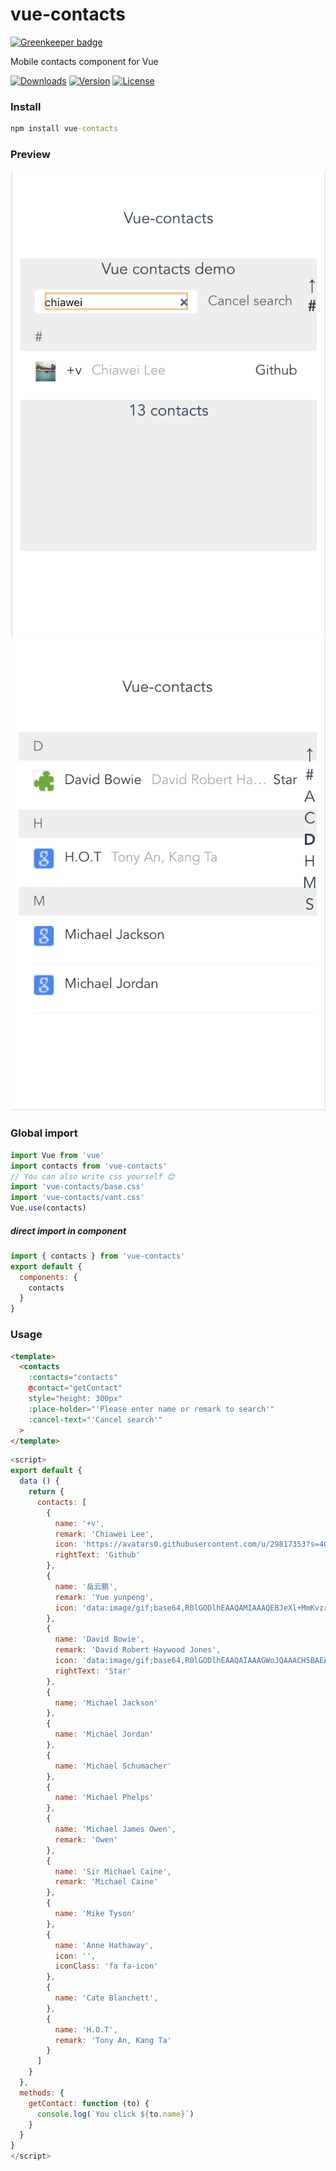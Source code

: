 # vue-contacts

[![Greenkeeper badge](https://badges.greenkeeper.io/chiaweilee/vue-contacts.svg)](https://greenkeeper.io/)

Mobile contacts component for Vue

<a href="https://npmcharts.com/compare/vue-contacts?minimal=true"><img src="https://img.shields.io/npm/dm/vue-contacts.svg" alt="Downloads"></a>
<a href="https://www.npmjs.com/package/vue-contacts"><img src="https://img.shields.io/npm/v/vue-contacts.svg" alt="Version"></a>
<a href="https://www.npmjs.com/package/vue-contacts"><img src="https://img.shields.io/npm/l/vue-contacts.svg" alt="License"></a>

### Install
```cmd
npm install vue-contacts
```

### Preview
<img src="https://github.com/chiaweilee/vue-contacts/blob/0.1.x/preview/screenshot1.png" alt="License">
<img src="https://github.com/chiaweilee/vue-contacts/blob/0.1.x/preview/screenshot2.png" alt="License">

### Global import
```js
import Vue from 'vue'
import contacts from 'vue-contacts'
// You can also write css yourself 😊
import 'vue-contacts/base.css'
import 'vue-contacts/vant.css'
Vue.use(contacts)
```

##### direct import in component

```vue.js
import { contacts } from 'vue-contacts'
export default {
  components: {
    contacts
  }
}
```

### Usage

```html
<template>
  <contacts
    :contacts="contacts"
    @contact="getContact"
    style="height: 300px"
    :place-holder="'Please enter name or remark to search'"
    :cancel-text="'Cancel search'"
  >
</template>
```

```vue.js
<script>
export default {
  data () {
    return {
      contacts: [
        {
          name: '+v',
          remark: 'Chiawei Lee',
          icon: 'https://avatars0.githubusercontent.com/u/29817353?s=40&v=4',
          rightText: 'Github'
        },
        {
          name: '岳云鹏',
          remark: 'Yue yunpeng',
          icon: 'data:image/gif;base64,R0lGODlhEAAQAMIAAAQEBJeXl+MmKvzr7ICAgO10dvGUAAAAACH5BAEAAAcALAAAAAAQABAAAANHeLrc/tCZaaB4lYl91Tyfwm0HCZ7lqC4VVwxwwWnCOwQEPMhdCgNAgG5WehEAOEBuQKzdCAFgYGcSGaXU3mJT6PK0kbB4kQAAOw=='
        },
        {
          name: 'David Bowie',
          remark: 'David Robert Haywood Jones',
          icon: 'data:image/gif;base64,R0lGODlhEAAQAIAAAGWoJQAAACH5BAEAAAEALAAAAAAQABAAAAIjjG+ggJ2rHIJRHmgDpW3v6WFRSJbmcp3pOTLqWnEwo2FgjBYAOw==',
          rightText: 'Star'
        },
        {
          name: 'Michael Jackson'
        },
        {
          name: 'Michael Jordan'
        },
        {
          name: 'Michael Schumacher'
        },
        {
          name: 'Michael Phelps'
        },
        {
          name: 'Michael James Owen',
          remark: 'Owen'
        },
        {
          name: 'Sir Michael Caine',
          remark: 'Michael Caine'
        },
        {
          name: 'Mike Tyson'
        },
        {
          name: 'Anne Hathaway',
          icon: '',
          iconClass: 'fa fa-icon'
        },
        {
          name: 'Cate Blanchett',
        },
        {
          name: 'H.O.T',
          remark: 'Tony An, Kang Ta'
        }
      ]
    }
  },
  methods: {
    getContact: function (to) {
      console.log(`You click ${to.name}`)
    }
  }
}
</script>
```
